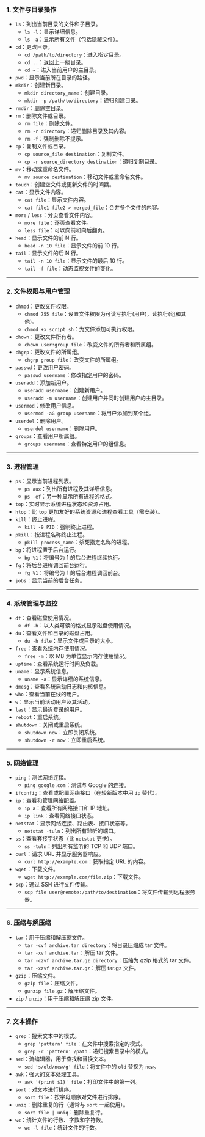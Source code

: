 ### 1. **文件与目录操作**

- `ls`：列出当前目录的文件和子目录。
  - `ls -l`：显示详细信息。
  - `ls -a`：显示所有文件（包括隐藏文件）。
- `cd`：更改目录。
  - `cd /path/to/directory`：进入指定目录。
  - `cd ..`：返回上一级目录。
  - `cd ~`：进入当前用户的主目录。
- `pwd`：显示当前所在目录的路径。
- `mkdir`：创建新目录。
  - `mkdir directory_name`：创建目录。
  - `mkdir -p /path/to/directory`：递归创建目录。
- `rmdir`：删除空目录。
- `rm`：删除文件或目录。
  - `rm file`：删除文件。
  - `rm -r directory`：递归删除目录及其内容。
  - `rm -f`：强制删除不提示。
- `cp`：复制文件或目录。
  - `cp source_file destination`：复制文件。
  - `cp -r source_directory destination`：递归复制目录。
- `mv`：移动或重命名文件。
  - `mv source destination`：移动文件或重命名文件。
- `touch`：创建空文件或更新文件的时间戳。
- `cat`：显示文件内容。
  - `cat file`：显示文件内容。
  - `cat file1 file2 > merged_file`：合并多个文件的内容。
- `more` / `less`：分页查看文件内容。
  - `more file`：逐页查看文件。
  - `less file`：可以向前和向后翻页。
- `head`：显示文件的前 N 行。
  - `head -n 10 file`：显示文件的前 10 行。
- `tail`：显示文件的后 N 行。
  - `tail -n 10 file`：显示文件的最后 10 行。
  - `tail -f file`：动态监视文件的变化。

------

### 2. **文件权限与用户管理**

- `chmod`：更改文件权限。
  - `chmod 755 file`：设置文件权限为可读写执行(用户)，读执行(组和其他)。
  - `chmod +x script.sh`：为文件添加可执行权限。
- `chown`：更改文件所有者。
  - `chown user:group file`：改变文件的所有者和所属组。
- `chgrp`：更改文件的所属组。
  - `chgrp group file`：改变文件的所属组。
- `passwd`：更改用户密码。
  - `passwd username`：修改指定用户的密码。
- `useradd`：添加新用户。
  - `useradd username`：创建新用户。
  - `useradd -m username`：创建用户并同时创建用户的主目录。
- `usermod`：修改用户信息。
  - `usermod -aG group username`：将用户添加到某个组。
- `userdel`：删除用户。
  - `userdel username`：删除用户。
- `groups`：查看用户所属组。
  - `groups username`：查看特定用户的组信息。

------

### 3. **进程管理**

- `ps`：显示当前进程列表。
  - `ps aux`：列出所有进程及其详细信息。
  - `ps -ef`：另一种显示所有进程的格式。
- `top`：实时显示系统进程状态和资源占用。
- `htop`：比 `top` 更加友好的系统资源和进程查看工具（需安装）。
- `kill`：终止进程。
  - `kill -9 PID`：强制终止进程。
- `pkill`：按进程名称终止进程。
  - `pkill process_name`：杀死指定名称的进程。
- `bg`：将进程置于后台运行。
  - `bg %1`：将编号为 1 的后台进程继续执行。
- `fg`：将后台进程调回前台运行。
  - `fg %1`：将编号为 1 的后台进程调回前台。
- `jobs`：显示当前的后台任务。

------

### 4. **系统管理与监控**

- `df`：查看磁盘使用情况。
  - `df -h`：以人类可读的格式显示磁盘使用情况。
- `du`：查看文件和目录的磁盘占用。
  - `du -h file`：显示文件或目录的大小。
- `free`：查看系统内存使用情况。
  - `free -m`：以 MB 为单位显示内存使用情况。
- `uptime`：查看系统运行时间及负载。
- `uname`：显示系统信息。
  - `uname -a`：显示详细的系统信息。
- `dmesg`：查看系统启动日志和内核信息。
- `who`：查看当前在线的用户。
- `w`：显示当前活动用户及其活动。
- `last`：显示最近登录的用户。
- `reboot`：重启系统。
- `shutdown`：关闭或重启系统。
  - `shutdown now`：立即关闭系统。
  - `shutdown -r now`：立即重启系统。

------

### 5. **网络管理**

- `ping`：测试网络连接。
  - `ping google.com`：测试与 Google 的连接。
- `ifconfig`：查看或配置网络接口（在较新版本中用 `ip` 替代）。
- `ip`：查看和管理网络配置。
  - `ip a`：查看所有网络接口和 IP 地址。
  - `ip link`：查看网络接口状态。
- `netstat`：显示网络连接、路由表、接口状态等。
  - `netstat -tuln`：列出所有监听的端口。
- `ss`：查看套接字状态（比 `netstat` 更快）。
  - `ss -tuln`：列出所有监听的 TCP 和 UDP 端口。
- `curl`：请求 URL 并显示服务器响应。
  - `curl http://example.com`：获取指定 URL 的内容。
- `wget`：下载文件。
  - `wget http://example.com/file.zip`：下载文件。
- `scp`：通过 SSH 进行文件传输。
  - `scp file user@remote:/path/to/destination`：将文件传输到远程服务器。

------

### 6. **压缩与解压缩**

- `tar`：用于压缩和解压缩文件。
  - `tar -cvf archive.tar directory`：将目录压缩成 tar 文件。
  - `tar -xvf archive.tar`：解压 tar 文件。
  - `tar -czvf archive.tar.gz directory`：压缩为 gzip 格式的 tar 文件。
  - `tar -xzvf archive.tar.gz`：解压 tar.gz 文件。
- `gzip`：压缩文件。
  - `gzip file`：压缩文件。
  - `gunzip file.gz`：解压缩文件。
- `zip` / `unzip`：用于压缩和解压缩 zip 文件。

------

### 7. **文本操作**

- `grep`：搜索文本中的模式。
  - `grep 'pattern' file`：在文件中搜索指定的模式。
  - `grep -r 'pattern' /path`：递归搜索目录中的模式。
- `sed`：流编辑器，用于查找和替换文本。
  - `sed 's/old/new/g' file`：将文件中的 `old` 替换为 `new`。
- `awk`：强大的文本处理工具。
  - `awk '{print $1}' file`：打印文件中的第一列。
- `sort`：对文本进行排序。
  - `sort file`：按字母顺序对文件进行排序。
- `uniq`：删除重复的行（通常与 `sort` 一起使用）。
  - `sort file | uniq`：删除重复行。
- `wc`：统计文件的行数、字数和字符数。
  - `wc -l file`：统计文件的行数。